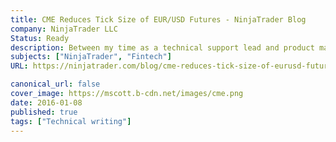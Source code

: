 ```yaml
---
title: CME Reduces Tick Size of EUR/USD Futures - NinjaTrader Blog
company: NinjaTrader LLC
Status: Ready
description: Between my time as a technical support lead and product manager, it was often my job to help catch wide-spread issues before they caused issues for the ecosystem of users. We often authored In Product Advisories that were also re-hosted on the NinjaTrader blog to assist in these scenarios. This is one example of the many advisories that I helped write and edit.
subjects: ["NinjaTrader", "Fintech"]
URL: https://ninjatrader.com/blog/cme-reduces-tick-size-of-eurusd-futures-2/

canonical_url: false
cover_image: https://mscott.b-cdn.net/images/cme.png
date: 2016-01-08
published: true
tags: ["Technical writing"]
---
```


<!-- @format -->
